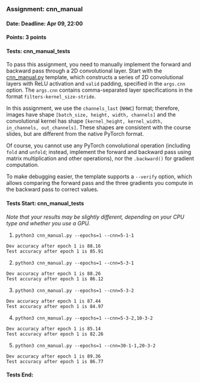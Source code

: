 ### Assignment: cnn_manual
#### Date: Deadline: Apr 09, 22:00
#### Points: 3 points
#### Tests: cnn_manual_tests

To pass this assignment, you need to manually implement the forward and backward
pass through a 2D convolutional layer. Start with the
[cnn_manual.py](https://github.com/ufal/npfl138/tree/master/labs/05/cnn_manual.py)
template, which constructs a series of 2D convolutional layers with ReLU
activation and `valid` padding, specified in the `args.cnn` option.
The `args.cnn` contains comma-separated layer specifications in the format
`filters-kernel_size-stride`.

In this assignment, we use the `channels_last` (`NHWC`) format; therefore,
images have shape `[batch_size, height, width, channels]` and the convolutional
kernel has shape `[kernel_height, kernel_width, in_channels, out_channels]`.
These shapes are consistent with the course slides, but are different from the
native PyTorch format.

Of course, you cannot use any PyTorch convolutional operation (including `fold`
and `unfold`; instead, implement the forward and backward pass using matrix
multiplication and other operations), nor the `.backward()` for gradient
computation.

To make debugging easier, the template supports a `--verify` option, which
allows comparing the forward pass and the three gradients you compute in the
backward pass to correct values.

#### Tests Start: cnn_manual_tests
_Note that your results may be slightly different, depending on your CPU type and whether you use a GPU._

1. `python3 cnn_manual.py --epochs=1 --cnn=5-1-1`
```
Dev accuracy after epoch 1 is 88.16
Test accuracy after epoch 1 is 85.91
```

2. `python3 cnn_manual.py --epochs=1 --cnn=5-3-1`
```
Dev accuracy after epoch 1 is 88.26
Test accuracy after epoch 1 is 86.12
```

3. `python3 cnn_manual.py --epochs=1 --cnn=5-3-2`
```
Dev accuracy after epoch 1 is 87.44
Test accuracy after epoch 1 is 84.97
```

4. `python3 cnn_manual.py --epochs=1 --cnn=5-3-2,10-3-2`
```
Dev accuracy after epoch 1 is 85.14
Test accuracy after epoch 1 is 82.26
```

5. `python3 cnn_manual.py --epochs=1 --cnn=30-1-1,20-3-2`
```
Dev accuracy after epoch 1 is 89.36
Test accuracy after epoch 1 is 86.77
```
#### Tests End:
